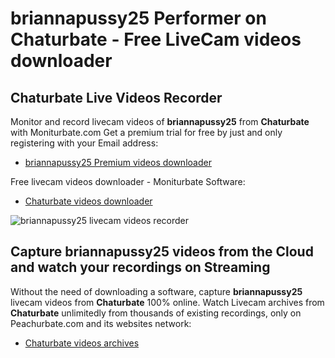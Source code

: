 # briannapussy25 Performer on Chaturbate - Free LiveCam videos downloader

## Chaturbate Live Videos Recorder

Monitor and record livecam videos of **briannapussy25** from **Chaturbate** with Moniturbate.com
Get a premium trial for free by just and only registering with your Email address:
* [briannapussy25 Premium videos downloader](https://moniturbate.com/request-demo-licence-key.html)

Free livecam videos downloader - Moniturbate Software:
* [Chaturbate videos downloader](https://moniturbate.com/moniturbate-download-software.html)

![briannapussy25 livecam videos recorder](https://peachurnet.com/templates/moniturbate-software.png)


## Capture briannapussy25 videos from the Cloud and watch your recordings on Streaming

Without the need of downloading a software, capture **briannapussy25** livecam videos from **Chaturbate** 100% online.
Watch Livecam archives from **Chaturbate** unlimitedly from thousands of existing recordings, only on Peachurbate.com and its websites network:
* [Chaturbate videos archives](https://peachurnet.com/)
